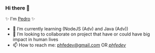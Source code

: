 ### Hi there 👋

✨ I'm [Pedro](https://phfedev.com.br/) ✨

- 🌱 I’m currently learning (NodeJS (Adv) and Java (Adv))
- 👯 I’m looking to collaborate on project that have or could have big impact in human lives
- 📫 How to reach me: phfedev@gmail.com OR [*phfedev*](https://www.linkedin.com/in/phfedev/)

